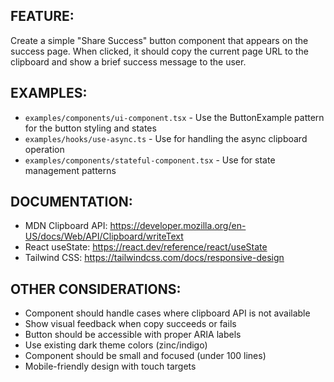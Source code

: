 ## FEATURE:

Create a simple "Share Success" button component that appears on the success page. When clicked, it should copy the current page URL to the clipboard and show a brief success message to the user.

## EXAMPLES:

- `examples/components/ui-component.tsx` - Use the ButtonExample pattern for the button styling and states
- `examples/hooks/use-async.ts` - Use for handling the async clipboard operation
- `examples/components/stateful-component.tsx` - Use for state management patterns

## DOCUMENTATION:

- MDN Clipboard API: https://developer.mozilla.org/en-US/docs/Web/API/Clipboard/writeText
- React useState: https://react.dev/reference/react/useState
- Tailwind CSS: https://tailwindcss.com/docs/responsive-design

## OTHER CONSIDERATIONS:

- Component should handle cases where clipboard API is not available
- Show visual feedback when copy succeeds or fails
- Button should be accessible with proper ARIA labels
- Use existing dark theme colors (zinc/indigo)
- Component should be small and focused (under 100 lines)
- Mobile-friendly design with touch targets